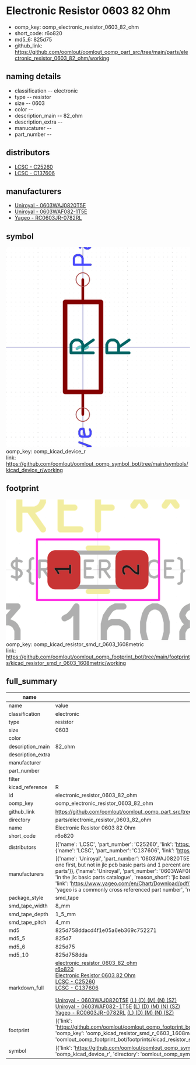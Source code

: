 # Electronic Resistor 0603 82 Ohm

  
* oomp_key: oomp_electronic_resistor_0603_82_ohm 
* short_code: r6o820
* md5_6: 825d75  
* github_link: https://github.com/oomlout/oomlout_oomp_part_src/tree/main/parts/electronic_resistor_0603_82_ohm/working  
## naming details
* classification -- electronic
* type -- resistor
* size -- 0603
* color -- 
* description_main -- 82_ohm
* description_extra -- 
* manucaturer -- 
* part_number -- 

## distributors
* [LCSC - C25260](https://lcsc.com/product-detail/C25260.html)  
* [LCSC - C137606](https://lcsc.com/product-detail/C137606.html)  

## manufacturers
* [Uniroyal - 0603WAJ0820T5E]()  
* [Uniroyal - 0603WAF082-1T5E]()  
* [Yageo - RC0603JR-0782RL](https://www.yageo.com/en/Chart/Download/pdf/RC0603JR-0782RL)  

## symbol

![](symbol/0/working/working_600.png)  
oomp_key: oomp_kicad_device_r  
link: https://github.com/oomlout/oomlout_oomp_symbol_bot/tree/main/symbols/kicad_device_r/working  

## footprint

![](footprint/0/working/working_600.png)  
oomp_key: oomp_kicad_resistor_smd_r_0603_1608metric  
link: https://github.com/oomlout/oomlout_oomp_footprint_bot/tree/main/footprints/kicad_resistor_smd_r_0603_1608metric/working  

## full_summary
| name | value | 
| --- | --- | 
| name | value | 
| classification | electronic | 
| type | resistor | 
| size | 0603 | 
| color |  | 
| description_main | 82_ohm | 
| description_extra |  | 
| manufacturer |  | 
| part_number |  | 
| filter |  | 
| kicad_reference | R | 
| id | electronic_resistor_0603_82_ohm | 
| oomp_key | oomp_electronic_resistor_0603_82_ohm | 
| github_link | https://github.com/oomlout/oomlout_oomp_part_src/tree/main/parts/electronic_resistor_0603_82_ohm/working | 
| directory | parts/electronic_resistor_0603_82_ohm | 
| name | Electronic Resistor 0603 82 Ohm | 
| short_code | r6o820 | 
| distributors | [{'name': 'LCSC', 'part_number': 'C25260', 'link': 'https://lcsc.com/product-detail/C25260.html', 'id': 'distributor_lcsc'}, {'name': 'LCSC', 'part_number': 'C137606', 'link': 'https://lcsc.com/product-detail/C137606.html', 'id': 'distributor_lcsc'}] | 
| manufacturers | [{'name': 'Uniroyal', 'part_number': '0603WAJ0820T5E', 'link': '', 'id': 'manufacturer_uniroyal', 'note': {'reason': 'did this one first, but not in jlc pcb basic parts and 1 percent are and they are the same price', 'reason_short': 'not in jlc basic parts'}}, {'name': 'Uniroyal', 'part_number': '0603WAF082-1T5E', 'link': '', 'id': 'manufacturer_uniroyal', 'note': {'reason': 'in the jlc basic parts catalogue', 'reason_short': 'jlc basic part'}}, {'name': 'Yageo', 'part_number': 'RC0603JR-0782RL', 'link': 'https://www.yageo.com/en/Chart/Download/pdf/RC0603JR-0782RL', 'id': 'manufacturer_yageo', 'note': {'reason': 'yageo is a commonly cross referenced part number', 'reason_short': 'available everywhere'}}] | 
| package_style | smd_tape | 
| smd_tape_width | 8_mm | 
| smd_tape_depth | 1_5_mm | 
| smd_tape_pitch | 4_mm | 
| md5 | 825d758ddacd4f1e05a6eb369c752271 | 
| md5_5 | 825d7 | 
| md5_6 | 825d75 | 
| md5_10 | 825d758dda | 
| markdown_full | [electronic_resistor_0603_82_ohm](https://github.com/oomlout/oomlout_oomp_part_src/tree/main/parts/electronic_resistor_0603_82_ohm/working)<br>[r6o820](https://github.com/oomlout/oomlout_oomp_part_src/tree/main/parts/electronic_resistor_0603_82_ohm/working)<br>[Electronic Resistor 0603 82 Ohm](https://github.com/oomlout/oomlout_oomp_part_src/tree/main/parts/electronic_resistor_0603_82_ohm/working)<br>[LCSC - C25260<br>](https://lcsc.com/product-detail/C25260.html)[LCSC - C137606<br>](https://lcsc.com/product-detail/C137606.html)<br>[Uniroyal - 0603WAJ0820T5E]() [(L)  ](https://www.lcsc.com/search?q=0603WAJ0820T5E)[(D)  ](https://www.digikey.com/en/products?keywords=0603WAJ0820T5E)[(M)  ](https://www.mouser.com/Search/Refine?Keyword=0603WAJ0820T5E)[(N)  ](https://www.newark.com/search?st=0603WAJ0820T5E)[(SZ)  ](https://so.szlcsc.com/global.html?k=0603WAJ0820T5E)<br>[Uniroyal - 0603WAF082-1T5E]() [(L)  ](https://www.lcsc.com/search?q=0603WAF082-1T5E)[(D)  ](https://www.digikey.com/en/products?keywords=0603WAF082-1T5E)[(M)  ](https://www.mouser.com/Search/Refine?Keyword=0603WAF082-1T5E)[(N)  ](https://www.newark.com/search?st=0603WAF082-1T5E)[(SZ)  ](https://so.szlcsc.com/global.html?k=0603WAF082-1T5E)<br>[Yageo - RC0603JR-0782RL](https://www.yageo.com/en/Chart/Download/pdf/RC0603JR-0782RL) [(L)  ](https://www.lcsc.com/search?q=RC0603JR-0782RL)[(D)  ](https://www.digikey.com/en/products?keywords=RC0603JR-0782RL)[(M)  ](https://www.mouser.com/Search/Refine?Keyword=RC0603JR-0782RL)[(N)  ](https://www.newark.com/search?st=RC0603JR-0782RL)[(SZ)  ](https://so.szlcsc.com/global.html?k=RC0603JR-0782RL)<br> | 
| footprint | [{'link': 'https://github.com/oomlout/oomlout_oomp_footprint_bot/tree/main/foootprntss/kicad_resistor_smd_r_0603_1608metric', 'oomp_key': 'oomp_kicad_resistor_smd_r_0603_1608metric', 'directory': 'oomlout_oomp_footprint_bot/footprints/kicad_resistor_smd_r_0603_1608metric//working/working.kicad_mod'}] | 
| symbol | [{'link': 'https://github.com/oomlout/oomlout_oomp_symbol_bot/tree/main/symbols/kicad_device_r', 'oomp_key': 'oomp_kicad_device_r', 'directory': 'oomlout_oomp_symbol_bot/symbols/kicad_device_r//working/working.kicad_sym'}] | 
